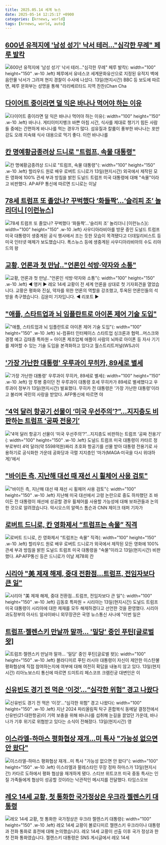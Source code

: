 ```yaml
---
title: 2025.05.14 세계 뉴스
date: 2025-05-14 12:25:17 +0900
categories: [krnews, world]
tags: [krnews, world, auto]
---
```

## [600년 유적지에 '남성 성기' 낙서 테러…"심각한 무례" 페루 발칵](https://n.news.naver.com/mnews/article/025/0003440744)

![600년 유적지에 '남성 성기' 낙서 테러…"심각한 무례" 페루 발칵](https://mimgnews.pstatic.net/image/origin/025/2025/05/14/3440744.jpg?type=nf220_150){: width="100" height="150" .w-10 .left}
페루에서 유네스코 세계문화유산으로 지정된 유적지 벽에 음란물 낙서가 그려져 현지 경찰이 수사에 나섰다. 13일(현지시간) BBC 등 보도에 따르면, 페루 문화부는 성명을 통해 "라리베르타드 지역 찬찬(Chan Cha

## [다이어트 중이라면 덜 익은 바나나 먹어야 하는 이유](https://n.news.naver.com/mnews/article/022/0004035099)

![다이어트 중이라면 덜 익은 바나나 먹어야 하는 이유](https://mimgnews.pstatic.net/image/origin/022/2025/05/13/4035099.jpg?type=nf220_150){: width="100" height="150" .w-10 .left}
바나나. 게티이미지뱅크 바쁜 아침 시간, 식사를 제대로 챙기기 힘든 사람들 중에는 간편하게 바나나를 먹는 경우가 많다. 섬유질과 칼륨이 풍부한 바나나는 포만감도 오래 지속돼 식사 대용으로 먹기 좋다. 이런 바나나를

## [칸 명예황금종려상 드니로 "트럼프, 속물 대통령"](https://n.news.naver.com/mnews/article/079/0004023953)

![칸 명예황금종려상 드니로 "트럼프, 속물 대통령"](https://mimgnews.pstatic.net/image/origin/079/2025/05/14/4023953.jpg?type=nf220_150){: width="100" height="150" .w-10 .left}
할리우드 원로 배우 로버트 드니로가 13일(현지시간) 외국에서 제작된 모든 영화에 100% 관세 부과 방침을 밝힌 도널드 트럼프 미국 대통령에 대해 "속물"이라고 비판했다. AP·AFP 통신에 따르면 드니로는 이날

## [78세 트럼프 또 졸았나? 꾸벅했다 ‘화들짝’…‘슬리피 조’ 놀리더니 [이런뉴스]](https://n.news.naver.com/mnews/article/056/0011950911)

![78세 트럼프 또 졸았나? 꾸벅했다 ‘화들짝’…‘슬리피 조’ 놀리더니 [이런뉴스]](https://mimgnews.pstatic.net/image/origin/056/2025/05/14/11950911.jpg?type=nf220_150){: width="100" height="150" .w-10 .left}
사우디아라비아를 방문 중인 도널드 트럼프 미국 대통령이 생중계된 공식 행사에서 조는 듯한 모습이 목격됐다고 더데일리비스트 등 미국 인터넷 매체가 보도했습니다. 폭스뉴스 등에 생중계된 사우디아라비아의 수도 리야드의 왕

## [교황, 언론과 첫 만남‥"언론인 석방·약자와 소통"](https://n.news.naver.com/mnews/article/214/0001423852)

![교황, 언론과 첫 만남‥"언론인 석방·약자와 소통"](https://mimgnews.pstatic.net/image/origin/214/2025/05/13/1423852.jpg?type=nf220_150){: width="100" height="150" .w-10 .left}
◀ 앵커 ▶ 레오 14세 교황이 전 세계 언론을 상대로 첫 기자회견을 열었습니다. 교황은 평화와 진실, 약자를 위한 언론의 역할을 강조했고, 투옥된 언론인들의 석방을 촉구했습니다. 김윤미 기자입니다. ◀ 리포트 ▶

## ["애플, 스타트업과 뇌 임플란트로 아이폰 제어 기술 도입"](https://n.news.naver.com/mnews/article/001/0015386515)

!["애플, 스타트업과 뇌 임플란트로 아이폰 제어 기술 도입"](https://mimgnews.pstatic.net/image/origin/001/2025/05/14/15386515.jpg?type=nf220_150){: width="100" height="150" .w-10 .left}
뇌-컴퓨터 인터페이스 스타트업 싱크론과 협력…머스크와 경쟁 예고 김태종 특파원 = 아이폰 제조업체 애플이 사람의 뇌파로 아이폰 등 자사 기기를 제어할 수 있는 기술 도입을 본격화하고 있다고 월스트리트저널(WSJ)이

## ['가장 가난한 대통령' 우루과이 무히카, 89세로 별세](https://n.news.naver.com/mnews/article/421/0008248544)

!['가장 가난한 대통령' 우루과이 무히카, 89세로 별세](https://mimgnews.pstatic.net/image/origin/421/2025/05/14/8248544.jpg?type=nf220_150){: width="100" height="150" .w-10 .left}
암 투병 중이던 전 우루과이 대통령 호세 무히카가 89세로 별세했다고 우루과이 정부가 13일(현지시간) 발표했다. 무히카 전 대통령은 '가장 가난한 대통령'이라고 불리며 국민의 사랑을 받았다. AFP통신에 따르면 야

## [“4억 달러 항공기 선물이 ‘미국 우선주의’?”…지지층도 비판하는 트럼프 ‘공짜 전용기’](https://n.news.naver.com/mnews/article/005/0001776123)

![“4억 달러 항공기 선물이 ‘미국 우선주의’?”…지지층도 비판하는 트럼프 ‘공짜 전용기’](https://mimgnews.pstatic.net/image/origin/005/2025/05/14/1776123.jpg?type=nf220_150){: width="100" height="150" .w-10 .left}
도널드 트럼프 미국 대통령이 카타르 정부로부터 4억 달러(약 5598억원)짜리 초호화 항공기를 선물 받아 대통령 전용기로 사용하기로 공식화한 가운데 공화당과 극렬 지지층인 ‘마가(MAGA·미국을 다시 위대하게)’에서

## ["바이든 측, 지난해 대선 때 재선 시 휠체어 사용 검토"](https://n.news.naver.com/mnews/article/052/0002192663)

!["바이든 측, 지난해 대선 때 재선 시 휠체어 사용 검토"](https://mimgnews.pstatic.net/image/origin/052/2025/05/14/2192663.jpg?type=nf220_150){: width="100" height="150" .w-10 .left}
지난해 미국 대선에서 고령 논란으로 중도 하차했던 조 바이든 전 대통령이 재선에 성공할 경우 휠체어를 사용할 가능성에 대해 보좌관들과 논의한 것으로 알려졌습니다. 악시오스의 알렉스 톰슨과 CNN 제이크 태퍼 기자가

## [로버트 드니로, 칸 영화제서 “트럼프는 속물” 직격](https://n.news.naver.com/mnews/article/032/0003369345)

![로버트 드니로, 칸 영화제서 “트럼프는 속물” 직격](https://mimgnews.pstatic.net/image/origin/032/2025/05/14/3369345.jpg?type=nf220_150){: width="100" height="150" .w-10 .left}
할리우드 원로 배우 로버트 드니로가 외국에서 제작된 모든 영화에 100% 관세 부과 방침을 밝힌 도널드 트럼프 미국 대통령을 “속물”이라고 13일(현지시간) 비판했다. AP·AFP통신 등은 드니로가 이날 제78회 칸

## [시리아 "美 제재 해제, 중대 전환점…트럼프, 전임자보다 큰 일"](https://n.news.naver.com/mnews/article/001/0015386403)

![시리아 "美 제재 해제, 중대 전환점…트럼프, 전임자보다 큰 일"](https://mimgnews.pstatic.net/image/origin/001/2025/05/14/15386403.jpg?type=nf220_150){: width="100" height="150" .w-10 .left}
김동호 특파원 = 시리아는 13일(현지시간) 도널드 트럼프 미국 대통령이 시리아에 대한 제재를 모두 해제하겠다고 선언한 것을 환영했다. 시리아 과도정부의 아사드 알샤이바니 외무장관은 국영 뉴스통신 사나에 "이번 일은

## [트럼프·젤렌스키 만날까 말까… '밀당' 중인 푸틴[글로벌 왓]](https://n.news.naver.com/mnews/article/011/0004484959)

![트럼프·젤렌스키 만날까 말까… '밀당' 중인 푸틴[글로벌 왓]](https://mimgnews.pstatic.net/image/origin/011/2025/05/14/4484959.jpg?type=nf220_150){: width="100" height="150" .w-10 .left}
블라디미르 푸틴 러시아 대통령이 자신이 제안한 이스탄불 평화협상에 직접 참여하는지에 여부에 대해 여전히 확답을 내놓지 않고 있다. 13일(현지 시간) 리아노보스티 통신에 따르면 드미트리 페스코프 크렘린궁 대변인은 이

## [신유빈도 경기 전 먹은 ‘이것’…“심각한 위험” 경고 나왔다](https://n.news.naver.com/mnews/article/081/0003541120)

![신유빈도 경기 전 먹은 ‘이것’…“심각한 위험” 경고 나왔다](https://mimgnews.pstatic.net/image/origin/081/2025/05/14/3541120.jpg?type=nf220_150){: width="100" height="150" .w-10 .left}
지난 2024 파리올림픽 탁구 혼합복식 동메달 결정전에서 신유빈(21·대한항공)이 기력 보충을 위해 바나나를 섭취해 눈길을 끌었던 가운데, 바나나가 기후 위기로 위협받고 있다는 소식이 전해졌다. 13일(현지시간) 영

## [이스라엘-하마스 평화협상 재개…미 특사 "가능성 없으면 안 왔다"](https://n.news.naver.com/mnews/article/421/0008248502)

![이스라엘-하마스 평화협상 재개…미 특사 "가능성 없으면 안 왔다"](https://mimgnews.pstatic.net/image/origin/421/2025/05/14/8248502.jpg?type=nf220_150){: width="100" height="150" .w-10 .left}
이스라엘과 팔레스타인 무장 정파 하마스가 13일(현지시간) 카타르 도하에서 평화 협상을 재개하게 됐다. 스티브 위트코프 미국 중동 특사는 인질 가족들에게 협상이 성공할 것이라는 낙관적인 메시지를 전달했다. 타임스오브

## [레오 14세 교황, 첫 통화한 국가정상은 우크라 젤렌스키 대통령](https://n.news.naver.com/mnews/article/422/0000740133)

![레오 14세 교황, 첫 통화한 국가정상은 우크라 젤렌스키 대통령](https://mimgnews.pstatic.net/image/origin/422/2025/05/13/740133.jpg?type=nf220_150){: width="100" height="150" .w-10 .left}
레오 14세 교황이 볼로디미르 젤렌스키 우크라이나 대통령과 전화 통화로 휴전에 대해 논의했습니다. 레오 14세 교황이 선출 이후 국가 정상과 한 첫 전화 통화였습니다. 젤렌스키 대통령은 SNS 게시글에서 레오 14세

